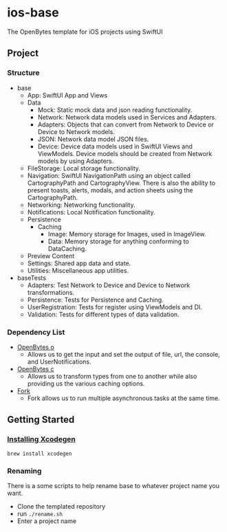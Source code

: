 # ios-base

The OpenBytes template for iOS projects using SwiftUI

## Project

### Structure
- base
    - App: SwiftUI App and Views
    - Data
        - Mock: Static mock data and json reading functionality.
        - Network: Network data models used in Services and Adapters.
        - Adapters: Objects that can convert from Network to Device or Device to Network models.
        - JSON: Network data model JSON files.
        - Device: Device data models used in SwiftUI Views and ViewModels. Device models should be created from Network models by using Adapters.
    - FileStorage: Local storage functionality.
    - Navigation: SwiftUI NavigationPath using an object called CartographyPath and CartographyView. There is also the ability to present toasts, alerts, modals, and action sheets using the CartographyPath.
    - Networking: Networking functionality.
    - Notifications: Local Notification functionality. 
    - Persistence
        - Caching
            - Image: Memory storage for Images, used in ImageView.
            - Data: Memory storage for anything conforming to DataCaching.
    - Preview Content
    - Settings: Shared app data and state.
    - Utilities: Miscellaneous app utilities. 
- baseTests
    - Adapters: Test Network to Device and Device to Network transformations.
    - Persistence: Tests for Persistence and Caching.
    - UserRegistration: Tests for register using ViewModels and DI.
    - Validation: Tests for different types of data validation.

### Dependency List
- [OpenBytes o](https://github.com/0xOpenBytes/o)
  - Allows us to get the input and set the output of file, url, the console, and UserNotifications.
- [OpenBytes c](https://github.com/0xOpenBytes/c)
  - Allows us to transform types from one to another while also providing us the various caching options.
- [Fork](https://github.com/0xLeif/Fork)
  - Fork allows us to run multiple asynchronous tasks at the same time.

## Getting Started

### [Installing Xcodegen](https://github.com/yonaskolb/XcodeGen#installing)

`brew install xcodegen`

### Renaming

There is a some scripts to help rename base to whatever project name you want.

- Clone the templated repository
- run `./rename.sh`
- Enter a project name
